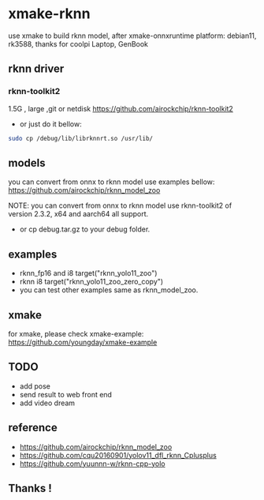 # xmake-rknn  
use xmake to build rknn model, after xmake-onnxruntime
platform: debian11, rk3588, thanks for coolpi  Laptop, GenBook	
## rknn driver

### rknn-toolkit2
1.5G , large ,git or netdisk 
https://github.com/airockchip/rknn-toolkit2

* or just do it bellow:
```sh
sudo cp /debug/lib/librknnrt.so /usr/lib/
```
## models
you can convert from onnx to rknn model use examples bellow:
https://github.com/airockchip/rknn_model_zoo

NOTE: you can convert from onnx to rknn model use rknn-toolkit2 of version 2.3.2, x64 and aarch64 all support.

* or cp debug.tar.gz to  your debug folder.
## examples 
* rknn_fp16 and i8
target("rknn_yolo11_zoo")
* rknn i8
target("rknn_yolo11_zoo_zero_copy")
* you can test other examples same as rknn_model_zoo.

## xmake

for xmake, please check xmake-example:
https://github.com/youngday/xmake-example

## TODO
* add pose
* send result to web front end
* add video dream

## reference

* https://github.com/airockchip/rknn_model_zoo
* https://github.com/cqu20160901/yolov11_dfl_rknn_Cplusplus
* https://github.com/yuunnn-w/rknn-cpp-yolo

## Thanks !
